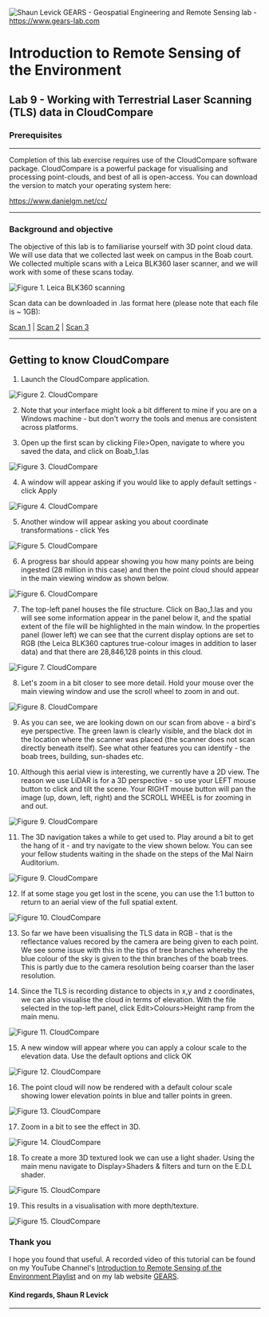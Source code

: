 ![Shaun Levick](Logo3.png)
GEARS - Geospatial Engineering and Remote Sensing lab - https://www.gears-lab.com

# Introduction to Remote Sensing of the Environment
Lab 9 - Working with Terrestrial Laser Scanning (TLS) data in CloudCompare
--------------

### Prerequisites
-------------

Completion of this lab exercise requires use of the CloudCompare software package. CloudCompare is a powerful package for visualising and processing point-clouds, and best of all is open-access. You can download the version to match your operating system here:

https://www.danielgm.net/cc/



------------------------------------------------------------------------

### Background and objective


The objective of this lab is to familiarise yourself with 3D point cloud data. We will use data that we collected last week on campus in the Boab court. We collected multiple scans with a Leica BLK360 laser scanner, and we will work with some of these scans today.

![Figure 1. Leica BLK360 scanning](screenshots/leica.png)

Scan data can be downloaded in .las format here (please note that each file is ~ 1GB):

[Scan 1](https://www.dropbox.com/s/e172wfagzt50qfm/Boab_1.las?dl=0) | [Scan 2](https://www.dropbox.com/s/faa42pr89rdc7g6/Boab_2.las?dl=0) | [Scan 3](https://www.dropbox.com/s/pta1p7h50gta434/Boab_3.las?dl=0)


----------

## Getting to know CloudCompare

1. Launch the CloudCompare application.

![Figure 2. CloudCompare](screenshots/cloudcompare.png)

2. Note that your interface might look a bit different to mine if you are on a Windows machine - but don't worry the tools and menus are consistent across platforms.

3. Open up the first scan by clicking File>Open, navigate to where you saved the data, and click on Boab_1.las

![Figure 3. CloudCompare](screenshots/cc_open.png)

4. A window will appear asking if you would like to apply default settings - click Apply

![Figure 4. CloudCompare](screenshots/cc_apply.png)

5. Another window will appear asking you about coordinate transformations - click Yes

![Figure 5. CloudCompare](screenshots/cc_yes.png)

6. A progress bar should appear showing you how many points are being ingested (28 million in this case) and then the point cloud should appear in the main viewing window as shown below.

![Figure 6. CloudCompare](screenshots/cc_boab1.png)

7. The top-left panel houses the file structure. Click on Bao_1.las and you will see some information appear in the panel below it, and the spatial extent of the file will be highlighted in the main window. In the properties panel (lower left) we can see that the current display options are set to RGB (the Leica BLK360 captures true-colour images in addition to laser data) and that there are 28,846,128 points in this cloud.

![Figure 7. CloudCompare](screenshots/cc_gui.png)

8. Let's zoom in a bit closer to see more detail. Hold your mouse over the main viewing window and use the scroll wheel to zoom in and out.

![Figure 8. CloudCompare](screenshots/cc_zoom.png)

9. As you can see, we are looking down on our scan from above - a bird's eye perspective. The green lawn is clearly visible, and the black dot in the location where the scanner was placed (the scanner does not scan directly beneath itself). See what other features you can identify - the boab trees, building, sun-shades etc.

10. Although this aerial view is interesting, we currently have a 2D view. The reason we use LiDAR is for a 3D perspective - so use your LEFT mouse button to click and tilt the scene. Your RIGHT mouse button will pan the image (up, down, left, right) and the SCROLL WHEEL is for zooming in and out.

![Figure 9. CloudCompare](screenshots/cc_3d.png)

11. The 3D navigation takes a while to get used to. Play around a bit to get the hang of it - and try navigate to the view shown below. You can see your fellow students waiting in the shade on the steps of the Mal Nairn Auditorium.

![Figure 9. CloudCompare](screenshots/cc_mal.png)

12. If at some stage you get lost in the scene, you can use the 1:1 button to return to an aerial view of the full spatial extent.

![Figure 10. CloudCompare](screenshots/cc_lost.png)

13. So far we have been visualising the TLS data in RGB - that is the reflectance values recored by the camera are being given to each point. We see some issue with this in the tips of tree branches whereby the blue colour of the sky is given to the thin branches of the boab trees. This is partly due to the camera resolution being coarser than the laser resolution.

14. Since the TLS is recording distance to objects in x,y and z coordinates, we can also visualise the cloud in terms of elevation. With the file selected in the top-left panel, click Edit>Colours>Height ramp from the main menu.

![Figure 11. CloudCompare](screenshots/cc_heightramp.png)

15. A new window will appear where you can apply a colour scale to the elevation data. Use the default options and click OK

![Figure 12. CloudCompare](screenshots/cc_heightramp2.png)

16. The point cloud will now be rendered with a default colour scale showing lower elevation points in blue and taller points in green.

![Figure 13. CloudCompare](screenshots/cc_heightramp3.png)

17. Zoom in a bit to see the effect in 3D.

![Figure 14. CloudCompare](screenshots/cc_heightramp4.png)

18. To create a more 3D textured look we can use a light shader. Using the main menu navigate to
Display>Shaders & filters and turn on the E.D.L shader.

![Figure 15. CloudCompare](screenshots/cc_shader.png)

19. This results in a visualisation with more depth/texture.

![Figure 15. CloudCompare](screenshots/cc_shader2.png)





### Thank you

I hope you found that useful. A recorded video of this tutorial can be found on my YouTube Channel's [Introduction to Remote Sensing of the Environment Playlist](https://www.youtube.com/playlist?list=PLf6lu3bePWHDi3-lrSqiyInMGQXM34TSV) and on my lab website [GEARS](https://www.gears-lab.com).

#### Kind regards, Shaun R Levick
------
